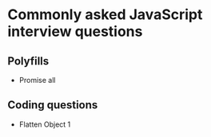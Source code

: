# Commonly asked JavaScript interview questions

## Polyfills

- Promise all

## Coding questions

- Flatten Object 1
